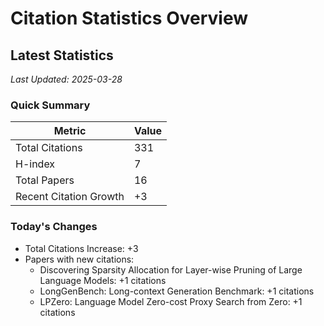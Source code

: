 # Citation Statistics Overview

## Latest Statistics
*Last Updated: 2025-03-28*

### Quick Summary
| Metric | Value |
| ------ | ----- |
| Total Citations | 331 |
| H-index | 7 |
| Total Papers | 16 |
| Recent Citation Growth | +3 |

### Today's Changes
- Total Citations Increase: +3
- Papers with new citations:
  - Discovering Sparsity Allocation for Layer-wise Pruning of Large Language Models: +1 citations
  - LongGenBench: Long-context Generation Benchmark: +1 citations
  - LPZero: Language Model Zero-cost Proxy Search from Zero: +1 citations